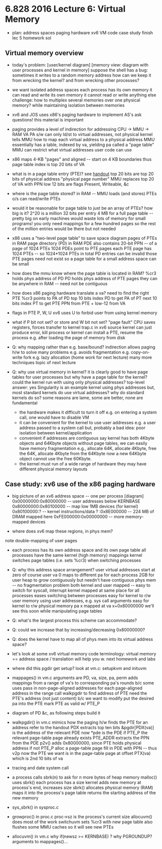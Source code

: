 6.828 2016 Lecture 6: Virtual Memory
==

* plan:
  address spaces
  paging hardware
  xv6 VM code
    case study
    finish lec 5
    homework sol

## Virtual memory overview

* today's problem:
  [user/kernel diagram]
  [memory view: diagram with user processes and kernel in memory]
  suppose the shell has a bug:
    sometimes it writes to a random memory address
  how can we keep it from wrecking the kernel?
    and from wrecking other processes?

* we want isolated address spaces
  each process has its own memory
  it can read and write its own memory
  it cannot read or write anything else
  challenge: 
    how to multiplex several memories over one physical memory?
	while maintaining isolation between memories

* xv6 and JOS uses x86's paging hardware to implement AS's
  ask questions! this material is important

* paging provides a level of indirection for addressing
  CPU -> MMU -> RAM
      VA     PA
  s/w can only ld/st to virtual addresses, not physical
  kernel tells MMU how to map each virtual address to a physical address
    MMU essentially has a table, indexed by va, yielding pa
    called a "page table"
  MMU can restrict what virtual addresses user code can use

* x86 maps 4-KB "pages"
  and aligned -- start on 4 KB boundaries
  thus page table index is top 20 bits of VA

* what is in a page table entry (PTE)?
  see [handout](x86_translation_and_registers.pdf)
  top 20 bits are top 20 bits of physical address
    "physical page number"
    MMU replaces top 20 of VA with PPN
  low 12 bits are flags
    Present, Writeable, &c

* where is the page table stored?
  in RAM -- MMU loads (and stores) PTEs
  o/s can read/write PTEs

* would it be reasonable for page table to just be an array of PTEs?
  how big is it?
  2^20 is a million
  32 bits per entry
  4 MB for a full page table -- pretty big on early machines
  would waste lots of memory for small programs!
    you only need mappings for a few hundred pages
    so the rest of the million entries would be there but not needed

* x86 uses a "two-level page table" to save space
  diagram
  pages of PTEs in RAM
  page directory (PD) in RAM
  PDE also contains 20-bit PPN -- of a page of 1024 PTEs
  1024 PDEs point to PTE pages
    each PTE page has 1024 PTEs -- so 1024*1024 PTEs in total
  PD entries can be invalid
    those PTE pages need not exist
    so a page table for a small address space can be small

* how does the mmu know where the page table is located in RAM?
  %cr3 holds phys address of PD
  PD holds phys address of PTE pages
  they can be anywhere in RAM -- need not be contiguous

* how does x86 paging hardware translate a va?
  need to find the right PTE
  %cr3 points to PA of PD
  top 10 bits index PD to get PA of PT
  next 10 bits index PT to get PTE
  PPN from PTE + low-12 from VA

* flags in PTE
  P, W, U
  xv6 uses U to forbid user from using kernel memory

* what if P bit not set? or store and W bit not set?
  "page fault"
  CPU saves registers, forces transfer to kernel
  trap.c in xv6 source
  kernel can just produce error, kill process
  or kernel can install a PTE, resume the process
    e.g. after loading the page of memory from disk

* Q: why mapping rather than e.g. base/bound?
  indirection allows paging h/w to solve many problems
  e.g. avoids fragmentation
  e.g. copy-on-write fork
  e.g. lazy allocation (home work for next lecture)
  many more techniques
  topic of next lecture
  
* Q: why use virtual memory in kernel?
  it is clearly good to have page tables for user processes
  but why have a page table for the kernel?
    could the kernel run with using only physical addresses?
  top-level answer: yes
    Singularity is an example kernel using phys addresses
	but, most standard kernels do use virtual addresses?
  why do standard kernels do so?
    some reasons are lame, some are better, none are fundamental
    - the hardware makes it difficult to turn it off
	  e.g. on entering a system call, one would have to disable VM
	- it can be convenient for the kernel to use user addresses
	  e.g. a user address passed to a system call
	  but, probably a bad idea: poor isolation between kernel/application
	- convenient if addresses are contiguous
	  say kernel has both 4Kbyte objects and 64Kbyte objects
      without page tables, we can easily have memory fragmentation
	  e.g., allocate 64K, allocate 4Kbyte, free the 64K, allocate 4Kbyte from the 64Kbyte
	  now a new 64Kbyte object cannot use the free 60Kbyte.
	- the kernel must run of a wide range of hardware
	  they may have different physical memory layouts

## Case study: xv6 use of the x86 paging hardware

* big picture of an xv6 address space -- one per process
  [diagram]
  0x00000000:0x80000000 -- user addresses below KERNBASE
  0x80000000:0x80100000 -- map low 1MB devices (for kernel)
  0x80100000:?          -- kernel instructions/data
  ?         :0x8E000000 -- 224 MB of DRAM mapped here
  0xFE000000:0x00000000 -- more memory-mapped devices
  
* where does xv6 map these regions, in phys mem?
<!--
 diagram from book: xv6-layout.eps
-->
  note double-mapping of user pages

* each process has its own address space
  and its own page table
  all processes have the same kernel (high memory) mappings
  kernel switches page tables (i.e. sets %cr3) when switching processes

* Q: why this address space arrangement?
  user virtual addresses start at zero
    of course user va 0 maps to different pa for each process
  2GB for user heap to grow contiguously
    but needn't have contiguous phys mem -- no fragmentation problem
  both kernel and user mapped -- easy to switch for syscall, interrupt
  kernel mapped at same place for all processes
    eases switching between processes
  easy for kernel to r/w user memory
    using user addresses, e.g. sys call arguments
  easy for kernel to r/w physical memory
    pa x mapped at va x+0x80000000
    we'll see this soon while manipulating page tables

* Q: what's the largest process this scheme can accommodate?

* Q: could we increase that by increasing/decreasing 0x80000000?

* Q: does the kernel have to map all of phys mem into its virtual address space?

* let's look at some xv6 virtual memory code
  terminology: virtual memory == address space / translation
  will help you w. next homework and labs

<!---

start where Robert left off: first process

setup: CPUS=1, turn-off interrupts in lapic.c
b proc.c:297

p *p
Q: are these addresses virtual addresses

break into qemu: info pg (modified 6.828 qemu)

step into switchuvm

x/1024x p->pgdir
what is 0x0dfbc007?  (pde; see handout)
what is 0x0dfbc000?
what is 0x0dfbc000 + 0x8000000
what is there? (pte)
what is at 0x8dfbd000?
x x/i 0x8dfbd000 (first word of initcode.asm)

step passed lcr3

qemu: info pg

-->

* where did this pgdir get setup?
  look at vm.c: setupkvm and inituvm

* mappages() in vm.c
  arguments are PD, va, size, pa, perm
  adds mappings from a range of va's to corresponding pa's
  rounds b/c some uses pass in non-page-aligned addresses
  for each page-aligned address in the range
    call walkpgdir to find address of PTE
      need the PTE's address (not just content) b/c we want to modify
    put the desired pa into the PTE
    mark PTE as valid w/ PTE_P

* diagram of PD &c, as following steps build it

* walkpgdir() in vm.c
  mimics how the paging h/w finds the PTE for an address
  refer to the handout
  PDX extracts top ten bits
  &pgdir[PDX(va)] is the address of the relevant PDE
  now *pde is the PDE
  if PTE_P
    the relevant page-table page already exists
    PTE_ADDR extracts the PPN from the PDE
    p2v() adds 0x80000000, since PTE holds physical address
  if not PTE_P
    alloc a page-table page
    fill in PDE with PPN -- thus v2p
  now the PTE we want is in the page-table page
    at offset PTX(va)
    which is 2nd 10 bits of va


<!--

finish starting the first user process

return to gdb

(draw picture of kstack)
p /x p->tf
p /x *p->tf
p /x p->context
p /x p->context

b *0x0

swtch
x/8x $esp
forkret
x/19x $esp
info reg

step till user space:
x/i 0x0

step through use code
trap into kernel

x/19x $esp

-->

* tracing and date system call

<!-- homework
syscall trace 
  syscall.c (HWSYS)
  return value in eax
  use STAB for printing out names
date
  usys.S
  syscall.c (HWDATE)
  argptr
-->


* a process calls sbrk(n) to ask for n more bytes of heap memory
  malloc() uses sbrk()
  each process has a size
    kernel adds new memory at process's end, increases size
  sbrk() allocates physical memory (RAM)
  maps it into the process's page table
  returns the starting address of the new memory

* sys_sbrk() in sysproc.c
<!---
   trace sbrk from user space
   just run ls (or any other cmd from shell)
   the new process forked by shell calls malloc for execcmd structure
   malloc.c calls sbrk
-->

* growproc() in proc.c
  proc->sz is the process's current size
  allocuvm() does most of the work
  switchuvm sets %cr3 with new page table
    also flushes some MMU caches so it will see new PTEs

* allocuvm() in vm.c
  why if(newsz >= KERNBASE) ?
  why PGROUNDUP?
  arguments to mappages()...
